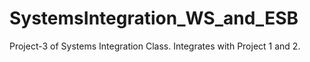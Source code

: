 # SystemsIntegration_WS_and_ESB
Project-3 of Systems Integration Class. Integrates with Project 1 and 2.
